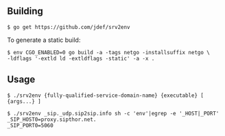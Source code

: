 ## Building

    $ go get https://github.com/jdef/srv2env

To generate a static build:

    $ env CGO_ENABLED=0 go build -a -tags netgo -installsuffix netgo \
    -ldflags '-extld ld -extldflags -static' -a -x .

## Usage

    $ ./srv2env {fully-qualified-service-domain-name} {executable} [ {args...} ]

    $ ./srv2env _sip._udp.sip2sip.info sh -c 'env'|egrep -e '_HOST|_PORT'
    _SIP_HOST0=proxy.sipthor.net.
    _SIP_PORT0=5060

